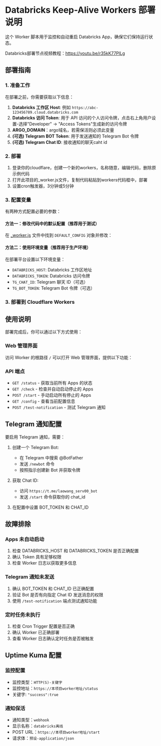 # Databricks Keep-Alive Workers 部署说明

这个 Worker 脚本用于监控和自动重启 Databricks App，确保它们保持运行状态。

Databricks部署节点视频教程：https://youtu.be/r35kK77PlLg

## 部署指南

### 1. 准备工作

在部署之前，你需要获取以下信息：

1. **Databricks 工作区 Host**: 例如 `https://abc-123456789.cloud.databricks.com`
2. **Databricks 访问 Token**: 用于 API 访问的个人访问令牌，点击右上角用户设置-选择"Developer" -> "Access Tokens"生成新的访问令牌
3. **ARGO_DOMAIN**：argo域名，若需保活则必须此变量
4. **(可选) Telegram BOT Token**: 用于发送通知的 Telegram Bot 令牌
5. **(可选) Telegram Chat ID**: 接收通知的聊天caht id

### 2. 部署
1. 登录你的cloudflare，创建一个新的workers，名称随意，编辑代码，删除原示例代码
2. 打开此项目的_worker.js文件，复制代码粘贴到workers代码框中，部署
3. 设置cron触发器，3分钟或5分钟

### 3. 配置变量

有两种方式配置必要的参数：

#### 方法一：修改代码中的默认配置（推荐用于测试）

在 [_worker.js](https://github.com/yutian81/Keepalive/blob/main/databricks-alive/_worker.js) 文件中找到 `DEFAULT_CONFIG` 对象并修改：

#### 方法二：使用环境变量（推荐用于生产环境）

在部署平台设置以下环境变量：

- `DATABRICKS_HOST`: Databricks 工作区地址
- `DATABRICKS_TOKEN`: Databricks 访问令牌
- `TG_CHAT_ID`: Telegram 聊天 ID（可选）
- `TG_BOT_TOKEN`: Telegram Bot 令牌（可选）

### 3. 部署到 Cloudflare Workers

## 使用说明

部署完成后，你可以通过以下方式使用：

### Web 管理界面

访问 Worker 的根路径 `/` 可以打开 Web 管理界面，提供以下功能：

### API 端点

- `GET /status` - 获取当前所有 Apps 的状态
- `GET /check` - 检查并自动启动停止的 Apps
- `POST /start` - 手动启动所有停止的 Apps
- `GET /config` - 查看当前配置信息
- `POST /test-notification` - 测试 Telegram 通知

## Telegram 通知配置

要启用 Telegram 通知，需要：

1. 创建一个 Telegram Bot:
   - 在 Telegram 中搜索 @BotFather
   - 发送 `/newbot` 命令
   - 按照指示创建新 Bot 并获取令牌

2. 获取 Chat ID:
   - 访问 `https://t.me/laowang_serv00_bot`
   - 发送 `/start` 命令获取你的 chat_id

3. 在配置中设置 BOT_TOKEN 和 CHAT_ID

## 故障排除

### Apps 未自动启动

1. 检查 DATABRICKS_HOST 和 DATABRICKS_TOKEN 是否正确配置
2. 确认 Token 具有足够权限
3. 检查 Worker 日志以获取更多信息

### Telegram 通知未发送

1. 确认 BOT_TOKEN 和 CHAT_ID 已正确配置
2. 验证 Bot 是否有向指定 Chat ID 发送消息的权限
3. 使用 `/test-notification` 端点测试通知功能

### 定时任务未执行

1. 检查 Cron Trigger 配置是否正确
2. 确认 Worker 已正确部署
3. 查看 Worker 日志确认定时任务是否被触发

## Uptime Kuma 配置

### 监控配置

- 监控类型：`HTTP(S)-关键字`
- 监控地址：`https://本项目worker地址/status`
- 关键字: `"success":true`

### 通知保活

- 通知类型：`webhook`
- 显示名称：`databricks离线`
- POST URL：`https://本项目worker地址/start`
- 请求体：`预设-application/json`
